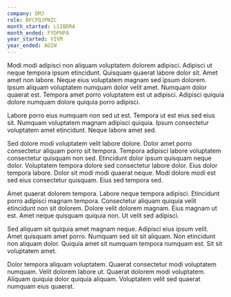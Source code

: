 ```yaml
---
company: DMJ
role: BFCPQJPNZC
month_started: LSIBDRA
month_ended: FYDPHPA
year_started: VIVM
year_ended: AOIW
---
```


Modi modi adipisci non aliquam voluptatem dolorem adipisci. Adipisci ut neque tempora ipsum etincidunt. Quisquam quaerat labore dolor sit. Amet amet non labore. Neque eius voluptatem magnam sed ipsum dolorem. Ipsum aliquam voluptatem numquam dolor velit amet. Numquam dolor quaerat est. Tempora amet porro voluptatem est ut adipisci. Adipisci quiquia dolore numquam dolore quiquia porro adipisci.

Labore porro eius numquam non sed ut est. Tempora ut est eius sed eius sit. Numquam voluptatem magnam adipisci quiquia. Ipsum consectetur voluptatem amet etincidunt. Neque labore amet sed.

Sed dolore modi voluptatem velit labore dolore. Dolor amet porro consectetur aliquam porro sit tempora. Tempora adipisci labore voluptatem consectetur quisquam non sed. Etincidunt dolor ipsum quisquam neque dolor. Voluptatem tempora dolore sed consectetur labore dolor. Eius dolor tempora labore. Dolor sit modi modi quaerat neque. Modi dolore modi est sed eius consectetur quisquam. Eius sed tempora sed.

Amet quaerat dolorem tempora. Labore neque tempora adipisci. Etincidunt porro adipisci magnam tempora. Consectetur aliquam quiquia velit etincidunt non sit dolorem. Dolore velit dolorem magnam. Eius magnam ut est. Amet neque quisquam quiquia non. Ut velit sed adipisci.

Sed aliquam sit quiquia amet magnam neque. Adipisci eius ipsum velit. Amet quisquam amet porro. Numquam sed sit sit aliquam. Non etincidunt non aliquam dolor. Quiquia amet sit numquam tempora numquam est. Sit sit voluptatem amet.

Dolor tempora aliquam voluptatem. Quaerat consectetur modi voluptatem numquam. Velit dolorem labore ut. Quaerat dolorem modi voluptatem. Aliquam quiquia dolor quiquia aliquam. Voluptatem velit sed quaerat numquam eius quaerat.
    